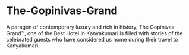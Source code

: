 The-Gopinivas-Grand
===================

A paragon of contemporary luxury and rich in history, The Gopinivas Grand™, one of the Best Hotel in Kanyakumari is filled with stories of the celebrated guests who have considered us home during their travel to Kanyakumari. 
